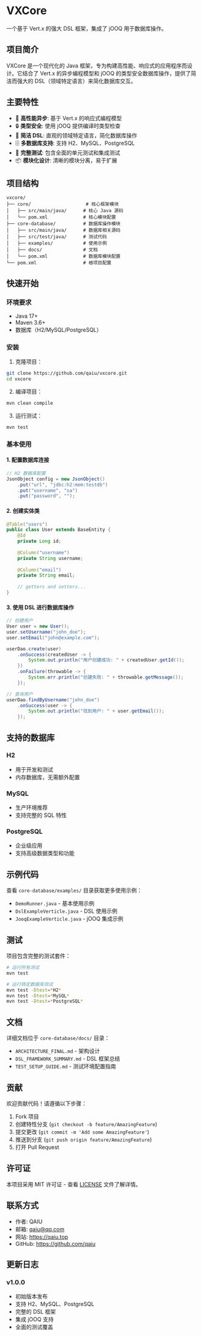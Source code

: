 # VXCore

一个基于 Vert.x 的强大 DSL 框架，集成了 jOOQ 用于数据库操作。

## 项目简介

VXCore 是一个现代化的 Java 框架，专为构建高性能、响应式的应用程序而设计。它结合了 Vert.x 的异步编程模型和 jOOQ 的类型安全数据库操作，提供了简洁而强大的 DSL（领域特定语言）来简化数据库交互。

## 主要特性

- 🚀 **高性能异步**: 基于 Vert.x 的响应式编程模型
- 🔒 **类型安全**: 使用 jOOQ 提供编译时类型检查
- 📝 **简洁 DSL**: 直观的领域特定语言，简化数据库操作
- 🗄️ **多数据库支持**: 支持 H2、MySQL、PostgreSQL
- 🧪 **完整测试**: 包含全面的单元测试和集成测试
- 📦 **模块化设计**: 清晰的模块分离，易于扩展

## 项目结构

```
vxcore/
├── core/                    # 核心框架模块
│   ├── src/main/java/      # 核心 Java 源码
│   └── pom.xml             # 核心模块配置
├── core-database/          # 数据库操作模块
│   ├── src/main/java/      # 数据库相关源码
│   ├── src/test/java/      # 测试代码
│   ├── examples/           # 使用示例
│   ├── docs/               # 文档
│   └── pom.xml             # 数据库模块配置
└── pom.xml                 # 根项目配置
```

## 快速开始

### 环境要求

- Java 17+
- Maven 3.6+
- 数据库（H2/MySQL/PostgreSQL）

### 安装

1. 克隆项目：
```bash
git clone https://github.com/qaiu/vxcore.git
cd vxcore
```

2. 编译项目：
```bash
mvn clean compile
```

3. 运行测试：
```bash
mvn test
```

### 基本使用

#### 1. 配置数据库连接

```java
// H2 数据库配置
JsonObject config = new JsonObject()
    .put("url", "jdbc:h2:mem:testdb")
    .put("username", "sa")
    .put("password", "");
```

#### 2. 创建实体类

```java
@Table("users")
public class User extends BaseEntity {
    @Id
    private Long id;
    
    @Column("username")
    private String username;
    
    @Column("email")
    private String email;
    
    // getters and setters...
}
```

#### 3. 使用 DSL 进行数据库操作

```java
// 创建用户
User user = new User();
user.setUsername("john_doe");
user.setEmail("john@example.com");

userDao.create(user)
    .onSuccess(createdUser -> {
        System.out.println("用户创建成功: " + createdUser.getId());
    })
    .onFailure(throwable -> {
        System.err.println("创建失败: " + throwable.getMessage());
    });

// 查询用户
userDao.findByUsername("john_doe")
    .onSuccess(user -> {
        System.out.println("找到用户: " + user.getEmail());
    });
```

## 支持的数据库

### H2
- 用于开发和测试
- 内存数据库，无需额外配置

### MySQL
- 生产环境推荐
- 支持完整的 SQL 特性

### PostgreSQL
- 企业级应用
- 支持高级数据类型和功能

## 示例代码

查看 `core-database/examples/` 目录获取更多使用示例：

- `DemoRunner.java` - 基本使用示例
- `DslExampleVerticle.java` - DSL 使用示例
- `JooqExampleVerticle.java` - jOOQ 集成示例

## 测试

项目包含完整的测试套件：

```bash
# 运行所有测试
mvn test

# 运行特定数据库测试
mvn test -Dtest=*H2*
mvn test -Dtest=*MySQL*
mvn test -Dtest=*PostgreSQL*
```

## 文档

详细文档位于 `core-database/docs/` 目录：

- `ARCHITECTURE_FINAL.md` - 架构设计
- `DSL_FRAMEWORK_SUMMARY.md` - DSL 框架总结
- `TEST_SETUP_GUIDE.md` - 测试环境配置指南

## 贡献

欢迎贡献代码！请遵循以下步骤：

1. Fork 项目
2. 创建特性分支 (`git checkout -b feature/AmazingFeature`)
3. 提交更改 (`git commit -m 'Add some AmazingFeature'`)
4. 推送到分支 (`git push origin feature/AmazingFeature`)
5. 打开 Pull Request

## 许可证

本项目采用 MIT 许可证 - 查看 [LICENSE](LICENSE) 文件了解详情。

## 联系方式

- 作者: QAIU
- 邮箱: qaiu@qq.com
- 网站: https://qaiu.top
- GitHub: https://github.com/qaiu

## 更新日志

### v1.0.0
- 初始版本发布
- 支持 H2、MySQL、PostgreSQL
- 完整的 DSL 框架
- 集成 jOOQ 支持
- 全面的测试覆盖

